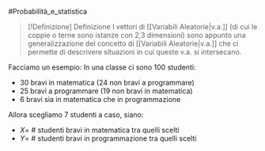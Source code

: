#Probabilità_e_statistica 
>[!Definizione]  Definizione
>I vettori di [[Variabili Aleatorie|v.a.]] (di cui le coppie o terne sono istanze con 2,3 dimensioni) sono appunto una generalizzazione del concetto di [[Variabili Aleatorie|v.a.]] che ci permette di descrivere situazioni in cui queste v.a. si intersecano.

Facciamo un esempio:
In una classe ci sono $100$ studenti:
- $30$ bravi in matematica ($24$ non bravi a programmare)
- $25$ bravi a programmare ($19$ non bravi in matematica)
- $6$ bravi sia in matematica che in programmazione

Allora scegliamo $7$ studenti a caso, siano:
- $X$= $\#$ studenti bravi in matematica tra quelli scelti
- $Y$= $\#$  studenti bravi in programmazione tra quelli scelti